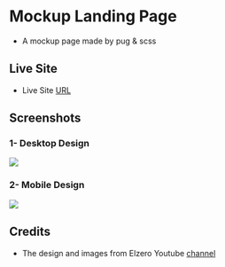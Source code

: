 # Mockup Landing Page

- A mockup page made by pug & scss

## Live Site

- Live Site [URL](https://mhmd-tarek-mhmd.github.io/Mockup-Landing-Page/dist)

## Screenshots

### 1- Desktop Design

![](screenshots/desktop.png)

### 2- Mobile Design

![](screenshots/mobile.png)

## Credits

- The design and images from Elzero Youtube [channel](https://www.youtube.com/playlist?list=PLDoPjvoNmBAxuCSp2_-9LurPqRVwketnc)
